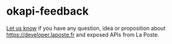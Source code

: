 # okapi-feedback

[Let us know](https://github.com/DeveloperLaPoste/okapi-feedback/issues/new) if you have any question, idea or proposition about https://developer.laposte.fr and exposed APIs from La Poste.

